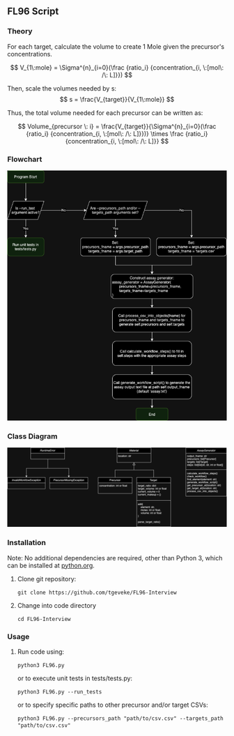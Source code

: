 <!-- 
    README.md
    Written by @geveke.tom
    Febuary 2024
-->

## FL96 Script 

### Theory

For each target, calculate the volume to create 1 Mole given the precursor's concentrations.

$$
V_{1\:mole} = \Sigma^{n}_{i=0}(\frac {ratio_i} {concentration_{i, \:[mol\: /\: L]}})
$$

Then, scale the volumes needed by s:
$$ 
s = \frac{V_{target}}{V_{1\:mole}}  
$$

Thus, the total volume needed for each precursor can be written as:

$$ 
Volume_{precursor \: i} = \frac{V_{target}}{\Sigma^{n}_{i=0}(\frac {ratio_i} {concentration_{i, \:[mol\: /\: L]}})} \times \frac {ratio_i} {concentration_{i, \:[mol\: /\: L]}}
$$

### Flowchart
![Flowchart](imgs/flowChart.png)

### Class Diagram
![Flowchart](imgs/classDiagram.png)

### Installation
Note: No additional dependencies are required, other than Python 3, which can be installed at [python.org](https://www.python.org/downloads/).
1. Clone git repository: 
    ```
    git clone https://github.com/tgeveke/FL96-Interview
    ```
2. Change into code directory
    ```
    cd FL96-Interview
    ```

### Usage
1. Run code using:
    ```
    python3 FL96.py
    ```
    or to execute unit tests in tests/tests.py:
    ```
    python3 FL96.py --run_tests
    ```
    or to specify specific paths to other precursor and/or target CSVs:
    ```
    python3 FL96.py --precursors_path "path/to/csv.csv" --targets_path "path/to/csv.csv"
    ```

